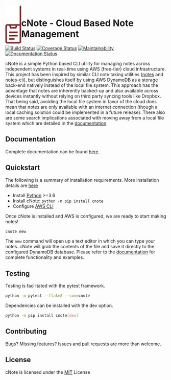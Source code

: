 <img align="left" height="120" src="docs/assets/logo.png">

# cNote - Cloud Based Note Management

[![Build Status](https://travis-ci.com/yetisir/cnote.svg?branch=main)](https://travis-ci.com/yetisir/cnote) [![Coverage Status](https://coveralls.io/repos/github/yetisir/cnote/badge.svg?branch=main)](https://coveralls.io/github/yetisir/cnote?branch=main) [![Maintainability](https://api.codeclimate.com/v1/badges/9188bb54d74247ab039e/maintainability)](https://codeclimate.com/github/yetisir/cnote/maintainability) [![Documentation Status](https://readthedocs.org/projects/cnote/badge/?version=main)](https://cnote.readthedocs.io/en/main/?badge=main)


cNote is a simple Python based CLI utility for managing notes across independent systems in real-time using AWS (free-tier) cloud infrastructure. This project has been inspired by similar CLI note taking utilities ([notes](https://github.com/pimterry/notes) and [notes-cli](https://github.com/rhysd/notes-cli)), but distinguishes itself by using AWS DynamoDB as a storage back-end natively instead of the local file system. This approach has the advantage that notes are inherently backed-up and also available across devices instantly without relying on third party syncing tools like Dropbox. That being said, avoiding the local file system in favor of the cloud does mean that notes are only available with an internet connection (though a local caching solution could be implemented in a future release). There also are some search implications associated with moving away from a local file system which are detailed in the [documentation](https://cnote.readthedocs.io/en/latest/?badge=latest).

## Documentation

Complete documentation can be found [here](https://cnote.readthedocs.io/en/latest/?badge=latest).

## Quickstart

The following is a summary of installation requirements. More installation details are [here](https://cnote.readthedocs.io/en/latest/?badge=latest)

- Install [Python](https://www.python.org/) >=3.6
- Install cNote: `python -m pip install cnote`
- Configure [AWS CLI](https://docs.aws.amazon.com/cli/latest/userguide/cli-chap-configure.html)

Once cNote is installed and AWS is configured, we are ready to start making notes!

```bash
cnote new
```

The `new` command will open up a text editor in which you can type your notes. cNote will grab the contents of the file and save it directly to the configured DynamoDB database. Please refer to the [documentation](https://cnote.readthedocs.io/en/latest/?badge=latest) for complete functionality and examples.

## Testing

Testing is facilitated with the pytest framework.

```bash
python -m pytest --flake8 --cov=cnote
```

Dependencies can be installed with the dev option.

```bash
python -m pip install cnote[dev]
```

## Contributing

Bugs? Missing features? Issues and pull requests are more than welcome.

## License

cNote is licensed under the [MIT](https://choosealicense.com/licenses/mit/) License
